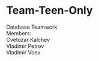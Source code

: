 # Team-Teen-Only
Database Teamwork
<br>
Members:
<br>
Cvetozar Kalchev <br>
Vladimir Petrov <br>
Vladimir Voev
